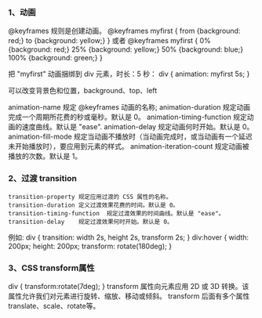 ### 1、动画
@keyframes 规则是创建动画。
    @keyframes myfirst
    {
        from {background: red;}
        to {background: yellow;}
    }
    或者
    @keyframes myfirst
    {
        0%   {background: red;}
        25%  {background: yellow;}
        50%  {background: blue;}
        100% {background: green;}
    }

把 "myfirst" 动画捆绑到 div 元素，时长：5 秒：
    div
    {
        animation: myfirst 5s;
    }

可以改变背景色和位置，background、top、left

animation-name  规定 @keyframes 动画的名称;
animation-duration	规定动画完成一个周期所花费的秒或毫秒。默认是 0。
animation-timing-function	规定动画的速度曲线。默认是 "ease".
animation-delay	规定动画何时开始。默认是 0。
animation-fill-mode	规定当动画不播放时（当动画完成时，或当动画有一个延迟未开始播放时），要应用到元素的样式。
animation-iteration-count	规定动画被播放的次数。默认是 1。

### 2、过渡  transition
    transition-property	规定应用过渡的 CSS 属性的名称。
    transition-duration	定义过渡效果花费的时间。默认是 0。
    transition-timing-function	规定过渡效果的时间曲线。默认是 "ease"。
    transition-delay	规定过渡效果何时开始。默认是 0。
 例如:
     div
        {
            transition: width 2s, height 2s, transform 2s;
        }
    div:hover {
        width: 200px;
        height: 200px;
        transform: rotate(180deg);
    }

### 3、CSS transform属性
div
    {
        transform:rotate(7deg);
    }
transform 属性向元素应用 2D 或 3D 转换。该属性允许我们对元素进行旋转、缩放、移动或倾斜。
transform 后面有多个属性translate、scale、rotate等。